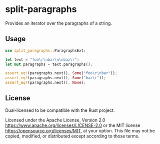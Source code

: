 # split-paragraphs

Provides an iterator over the paragraphs of a string.

## Usage
```rust
use split_paragraphs::ParagraphsExt;

let text = "foo\r\nbar\n\nbaz\r";
let mut paragraphs = text.paragraphs();

assert_eq!(paragraphs.next(), Some("foo\r\nbar"));
assert_eq!(paragraphs.next(), Some("baz\r"));
assert_eq!(paragraphs.next(), None);
```

## License

Dual-licensed to be compatible with the Rust project.

Licensed under the Apache License, Version 2.0
https://www.apache.org/licenses/LICENSE-2.0 or the MIT license
https://opensource.org/licenses/MIT, at your
option. This file may not be copied, modified, or distributed
except according to those terms.
